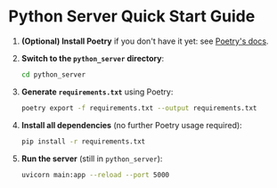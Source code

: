 # Python Server Quick Start Guide

1. **(Optional) Install Poetry** if you don't have it yet:
   see [Poetry's docs](https://python-poetry.org/docs/#installation).

2. **Switch to the `python_server` directory**:

   ```bash
   cd python_server
   ```

3. **Generate `requirements.txt`** using Poetry:

   ```bash
   poetry export -f requirements.txt --output requirements.txt
   ```

4. **Install all dependencies** (no further Poetry usage required):

   ```bash
   pip install -r requirements.txt
   ```

5. **Run the server** (still in `python_server`):
   ```bash
   uvicorn main:app --reload --port 5000
   ```
